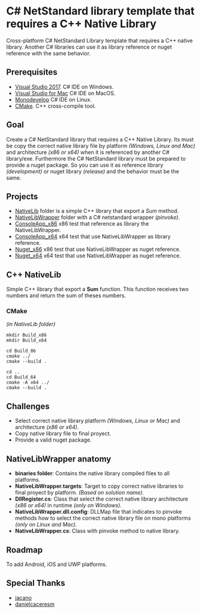 # C# NetStandard library template that requires a C++ Native Library
Cross-platform C# NetStandard Library template that requires a C++ native library. Another C# libraries can use it as library reference or nuget reference with the same behavior.

## Prerequisites

* [Visual Studio 2017](https://www.visualstudio.com/downloads). C# IDE on Windows.
* [Visual Studio for Mac](https://visualstudio.microsoft.com/es/vs/mac/) C# IDE on MacOS.
* [Monodevelop](https://www.monodevelop.com/) C# IDE on Linux.
* [CMake](https://www.cmake.org/download/). C++ cross-compile tool.

## Goal

Create a C# NetStandard library that requires a C++ Native Library. Its must be copy the correct native library file by platform *(Windows, Linux and Mac)* and architecture *(x86 or x64)*  when it is referenced by another C# library/exe. Furthermore the C# NetStandard library must be prepared to provide a nuget package. So you can use it as reference library *(development)* or nuget library *(release)* and the behavior must be the same.

## Projects

* [NativeLib](NativeLib/) folder is a simple C++ library that export a *Sum* method.
* [NativeLibWrapper](NativeLibWrapper/) folder with a C# netstandard wrapper *(pinvoke)*.
* [ConsoleApp_x86](ConsoleApp_x86) x86 test that reference as library the NativeLibWrapper.
* [ConsoleApp_x64](ConsoleApp_x64) x64 test that use NativeLibWrapper as library reference.
* [Nuget_x86](Nuget_x86) x86 test that use NativeLibWrapper as nuget reference.
* [Nuget_x64](Nuget_X64) x64 test that use NativeLibWrapper as nuget reference.

## C++ NativeLib

Simple C++ library that export a **Sum** function. This function receives two numbers and return the sum of theses numbers.

### CMake 
*(in NativeLib folder)*
```
mkdir Build_x86
mkdir Build_x64

cd Build_86
cmake ../
cmake --build .

cd ..
cd Build_64
cmake -A x64 ../
cmake --build .
```

## Challenges

* Select correct native library platform *(Windows, Linux or Mac)* and architecture *(x86 or x64)*.
* Copy native library file to final proyect.
* Provide a valid nuget package.

## NativeLibWrapper anatomy

* **binaries folder**: Contains the native library compiled files to all platforms.
* **NativeLibWrapper.targets**: Target to copy correct native libraries to final proyect by platform. *(Based on solution name)*.
* **DllRegister.cs**: Class that select the correct native library architecture *(x86 or x64)* in runtime *(only on Windows)*.
* **NativeLibWrapper.dll.config**: DLLMap file that indicates to pinvoke methods how to select the correct native library file on mono platforms *(only on Linux and Mac)*.
* **NativeLibWrapper.cs**: Class with pinvoke method to native library.

## Roadmap

To add Android, iOS and UWP platforms.

## Special Thanks
- [jacano](https://github.com/jacano)
- [danielcaceresm](https://github.com/danielcaceresm)